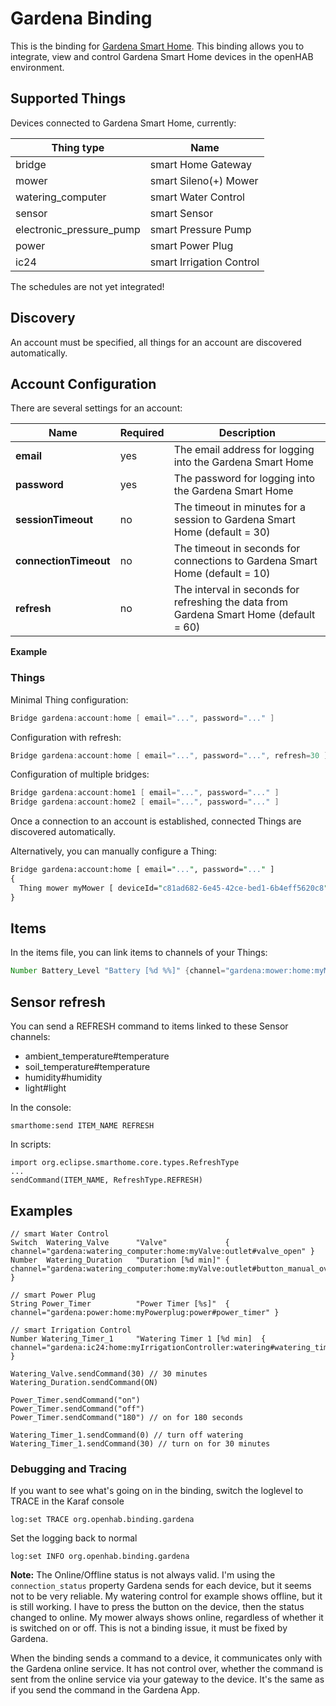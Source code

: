 # Gardena Binding

This is the binding for [Gardena Smart Home](http://www.gardena.com/de/rasenpflege/smartsystem/).
This binding allows you to integrate, view and control Gardena Smart Home devices in the openHAB environment.

## Supported Things

Devices connected to Gardena Smart Home, currently:

| Thing type               | Name                     |
|--------------------------|--------------------------|
| bridge                   | smart Home Gateway       |
| mower                    | smart Sileno(+) Mower    |
| watering_computer        | smart Water Control      |
| sensor                   | smart Sensor             |
| electronic_pressure_pump | smart Pressure Pump      |
| power                    | smart Power Plug         |
| ic24                     | smart Irrigation Control |

The schedules are not yet integrated!

## Discovery

An account must be specified, all things for an account are discovered automatically.

## Account Configuration

There are several settings for an account:

| Name                  | Required | Description                                                                            |
|-----------------------|----------|----------------------------------------------------------------------------------------|
| **email**             | yes      | The email address for logging into the Gardena Smart Home                              |
| **password**          | yes      | The password for logging into the Gardena Smart Home                                   |
| **sessionTimeout**    | no       | The timeout in minutes for a session to Gardena Smart Home (default = 30)              |
| **connectionTimeout** | no       | The timeout in seconds for connections to Gardena Smart Home (default = 10)            |
| **refresh**           | no       | The interval in seconds for refreshing the data from Gardena Smart Home (default = 60) |

**Example**

### Things

Minimal Thing configuration:

```java
Bridge gardena:account:home [ email="...", password="..." ]
```

Configuration with refresh:

```java
Bridge gardena:account:home [ email="...", password="...", refresh=30 ]
```

Configuration of multiple bridges:

```java
Bridge gardena:account:home1 [ email="...", password="..." ]
Bridge gardena:account:home2 [ email="...", password="..." ]
```

Once a connection to an account is established, connected Things are discovered automatically.

Alternatively, you can manually configure a Thing:

```perl
Bridge gardena:account:home [ email="...", password="..." ]
{
  Thing mower myMower [ deviceId="c81ad682-6e45-42ce-bed1-6b4eff5620c8" ]
}
```

## Items

In the items file, you can link items to channels of your Things:

```java
Number Battery_Level "Battery [%d %%]" {channel="gardena:mower:home:myMower:battery#level"}
```

## Sensor refresh

You can send a REFRESH command to items linked to these Sensor channels:

- ambient_temperature#temperature
- soil_temperature#temperature
- humidity#humidity
- light#light

In the console:

```shell
smarthome:send ITEM_NAME REFRESH
```

In scripts:

```shell
import org.eclipse.smarthome.core.types.RefreshType
...
sendCommand(ITEM_NAME, RefreshType.REFRESH)
```

## Examples

```shell
// smart Water Control
Switch  Watering_Valve      "Valve"             { channel="gardena:watering_computer:home:myValve:outlet#valve_open" }
Number  Watering_Duration   "Duration [%d min]" { channel="gardena:watering_computer:home:myValve:outlet#button_manual_override_time" }

// smart Power Plug
String Power_Timer          "Power Timer [%s]"  { channel="gardena:power:home:myPowerplug:power#power_timer" }

// smart Irrigation Control
Number Watering_Timer_1     "Watering Timer 1 [%d min]  { channel="gardena:ic24:home:myIrrigationController:watering#watering_timer_1" }
```

```shell
Watering_Valve.sendCommand(30) // 30 minutes
Watering_Duration.sendCommand(ON)

Power_Timer.sendCommand("on")
Power_Timer.sendCommand("off")
Power_Timer.sendCommand("180") // on for 180 seconds

Watering_Timer_1.sendCommand(0) // turn off watering
Watering_Timer_1.sendCommand(30) // turn on for 30 minutes
```

### Debugging and Tracing

If you want to see what's going on in the binding, switch the loglevel to TRACE in the Karaf console

```shell
log:set TRACE org.openhab.binding.gardena
```

Set the logging back to normal

```shell
log:set INFO org.openhab.binding.gardena
```

**Note:** The Online/Offline status is not always valid. I'm using the ```connection_status``` property Gardena sends for each device, but it seems not to be very reliable.
My watering control for example shows offline, but it is still working.
I have to press the button on the device, then the status changed to online.
My mower always shows online, regardless of whether it is switched on or off.
This is not a binding issue, it must be fixed by Gardena.

When the binding sends a command to a device, it communicates only with the Gardena online service.
It has not control over, whether the command is sent from the online service via your gateway to the device.
It's the same as if you send the command in the Gardena App.
